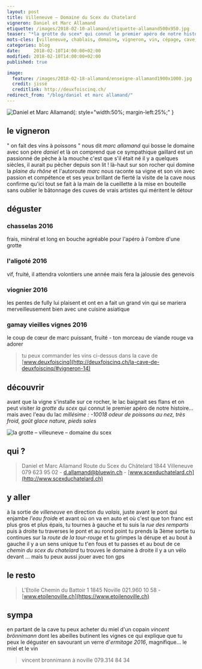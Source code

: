 ```yaml
---
layout: post
title: Villeneuve — Domaine du Scex du Chatelard  
vigneron: Daniel et Marc Allamand
etiquette: /images/2018-02-10-allamand/etiquette-allamand500x950.jpg
teaser: "*la grotte du scex* qui connut le premier apéro de notre histoire... mais avec l'eau du lac"
mots-cles: [villeneuve, chablais, domaine, vigneron, vin, cépage, cave, bouteille, terroir, degustation]
categories: blog
date:     2018-02-10T14:00:00+02:00
modified: 2018-02-10T14:00:00+02:00
published: true 

image:
  feature: /images/2018-02-18-allamand/enseigne-allamand1900x1000.jpg
  credit: jissé
  creditlink: http://deuxfoiscinq.ch/
redirect_from: "/blog/daniel et marc allamand/"
---
```


![Daniel et Marc Allamand][i1]{: style="width:50%; margin-left:25%;" }

[i1]: ../../images/2018-02-18-allamand/vigneron-allamand1000x1800.jpg

## le vigneron
" on fait des vins à poissons " nous dit *marc allamand* qui bosse le domaine avec son père *daniel* et là on comprend que ce sympathique gaillard est un passionné de pèche à la mouche c'est que s'il était né il y a quelques siècles, il aurait pu pècher depuis son lit !
là-haut sur son rocher qui domine la *plaine du rhône* et l'autoroute *marc* nous raconte sa vigne et son vin avec passion et compétence et ses yeux brillant de fierté
la visite de la cave nous confirme qu'ici tout se fait à la main de la cueillette à la mise en bouteille sans oublier le bâtonnage des cuves
de vrais artistes qui méritent le détour

## déguster
### chasselas 2016
frais, minéral et long en bouche agréable pour l'apéro à l'ombre d'une grotte

### l'aligoté 2016
vif, fruité, il attendra volontiers une année mais fera la jalousie des genevois

### viognier 2016
les pentes de fully lui plaisent et ont en a fait un grand vin qui se mariera merveilleusement bien avec une cuisine asiatique

### gamay vieilles vignes 2016
le coup de cœur de marc
puissant, fruité - ton morceau de viande rouge va adorer

> tu peux commander les vins ci-dessus dans la cave de [www.deuxfoiscinq](http://deuxfoiscinq.ch/la-cave-de-deuxfoiscinq/#vigneron-14)

## découvrir
avant que la vigne s'installe sur ce rocher, le lac baignait ses flans et on peut visiter *la grotte du scex* qui connut le premier apéro de notre histoire… mais avec l'eau du lac *millésime : -10018 odeur de poissons au nez, très froid, goût glace nature, pieds sales*

![la grotte – villeuneve – domaine du scex][i2]

[i2]: ../../images/2018-02-18-allamand/grotte-allamand1500x1000.jpg

## qui ?
> Daniel et Marc Allamand
> Route du Scex du Châtelard
> 1844 Villeneuve
> 079 623 95 02 - [d.allamand@bluewin.ch](mailto:d.allamand@bluewin.ch) - [www.scexduchatelard.ch](http://www.scexduchatelard.ch)

## y aller
à la sortie de *villeneuve* en direction du *valais*, juste avant le pont qui enjambe *l'eau froid*e et avant où on va en auto et où c'est que ton franc est plus gros et plus épais, tu tournes à gauche et tu suis la *rue des remparts* puis à droite tu traverses le pont et au rond point tu prends la 3ème sortie tu continues sur la *route de la tour-rouge* et tu grimpes la dérupe et au bout à gauche il y a un sens unique tu t'en fous et tu passes et au bout de ce *chemin du scex du chatelard* tu trouves le domaine à droite
il y a un vélo devant
... mais tu peux aussi jouer avec ton gps

## le resto
> L'Etoile
> Chemin du Battoir 1
> 1845 Noville
>021.960 10 58 - [www.etoilenoville.ch](https://www.etoilenoville.ch)


## sympa
en partant de la cave tu peux acheter du miel d'un copain *vincent brönnimann* dont les abeilles butinent les vignes ce qui explique que tu peux le déguster en savourant un verre d'*ermitage 2016*, magnifique… le miel et le vin
> vincent bronnimann à noville 079.314 84 34

